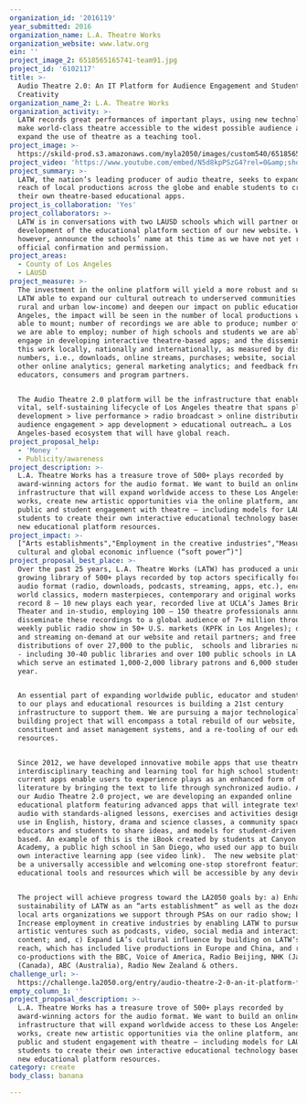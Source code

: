 ```yaml
---
organization_id: '2016119'
year_submitted: 2016
organization_name: L.A. Theatre Works
organization_website: www.latw.org
ein: ''
project_image_2: 6518565165741-team91.jpg
project_id: '6102117'
title: >-
  Audio Theatre 2.0: An IT Platform for Audience Engagement and Student
  Creativity
organization_name_2: L.A. Theatre Works
organization_activity: >-
  LATW records great performances of important plays, using new technologies to
  make world-class theatre accessible to the widest possible audience and to
  expand the use of theatre as a teaching tool.
project_image: >-
  https://skild-prod.s3.amazonaws.com/myla2050/images/custom540/6518565165741-team91.jpg
project_video: 'https://www.youtube.com/embed/N5d8kpPSzG4?rel=0&amp;showinfo=0'
project_summary: >-
  LATW, the nation’s leading producer of audio theatre, seeks to expand the
  reach of local productions across the globe and enable students to create
  their own theatre-based educational apps.
project_is_collaboration: 'Yes'
project_collaborators: >-
  LATW is in conversations with two LAUSD schools which will partner on the
  development of the educational platform section of our new website. We cannot,
  however, announce the schools’ name at this time as we have not yet received
  official confirmation and permission.
project_areas:
  - County of Los Angeles
  - LAUSD
project_measure: >-
  The investment in the online platform will yield a more robust and sustainable
  LATW able to expand our cultural outreach to underserved communities (i.e.,
  rural and urban low-income) and deepen our impact on public education. For Los
  Angeles, the impact will be seen in the number of local productions we are
  able to mount; number of recordings we are able to produce; number of artists
  we are able to employ; number of high schools and students we are able to
  engage in developing interactive theatre-based apps; and the dissemination of
  this work locally, nationally and internationally, as measured by distribution
  numbers, i.e., downloads, online streams, purchases; website, social media and
  other online analytics; general marketing analytics; and feedback from
  educators, consumers and program partners.


  The Audio Theatre 2.0 platform will be the infrastructure that enables a
  vital, self-sustaining lifecycle of Los Angeles theatre that spans play
  development > live performance > radio broadcast > online distribution >
  audience engagement > app development > educational outreach… a Los
  Angeles-based ecosystem that will have global reach.
project_proposal_help:
  - 'Money '
  - Publicity/awareness
project_description: >-
  L.A. Theatre Works has a treasure trove of 500+ plays recorded by
  award-winning actors for the audio format. We want to build an online
  infrastructure that will expand worldwide access to these Los Angeles-based
  works, create new artistic opportunities via the online platform, and increase
  public and student engagement with theatre – including models for LAUSD
  students to create their own interactive educational technology based on our
  new educational platform resources.
project_impact: >-
  ["Arts establishments","Employment in the creative industries","Measures of
  cultural and global economic influence (“soft power”)"]
project_proposal_best_place: >-
  Over the past 25 years, L.A. Theatre Works (LATW) has produced a unique and
  growing library of 500+ plays recorded by top actors specifically for the
  audio format (radio, downloads, podcasts, streaming, apps, etc.), encompassing
  world classics, modern masterpieces, contemporary and original works. We
  record 8 – 10 new plays each year, recorded live at UCLA’s James Bridges
  Theater and in-studio, employing 100 – 150 theatre professionals annually. We
  disseminate these recordings to a global audience of 7+ million through a
  weekly public radio show in 50+ U.S. markets (KPFK in Los Angeles); download
  and streaming on-demand at our website and retail partners; and free
  distributions of over 27,000 to the public,  schools and libraries nationwide
  - including 30-40 public libraries and over 100 public schools in LA County,
  which serve an estimated 1,000-2,000 library patrons and 6,000 students per
  year.


  An essential part of expanding worldwide public, educator and student access
  to our plays and educational resources is building a 21st century
  infrastructure to support them. We are pursuing a major technological capacity
  building project that will encompass a total rebuild of our website, new
  constituent and asset management systems, and a re-tooling of our educational
  resources.  


  Since 2012, we have developed innovative mobile apps that use theatre as an
  interdisciplinary teaching and learning tool for high school students. Our
  current apps enable users to experience plays as an enhanced form of
  literature by bringing the text to life through synchronized audio. As part of
  our Audio Theatre 2.0 project, we are developing an expanded online
  educational platform featuring advanced apps that will integrate text and
  audio with standards-aligned lessons, exercises and activities designed for
  use in English, history, drama and science classes, a community space for
  educators and students to share ideas, and models for student-driven projects
  based. An example of this is the iBook created by students at Canyon Crest
  Academy, a public high school in San Diego, who used our app to build their
  own interactive learning app (see video link).  The new website platform will
  be a universally accessible and welcoming one-stop storefront featuring our
  educational tools and resources which will be accessible by any device.


  The project will achieve progress toward the LA2050 goals by: a) Enhancing the
  sustainability of LATW as an “arts establishment” as well as the dozens of
  local arts organizations we support through PSAs on our radio show; b)
  Increase employment in creative industries by enabling LATW to pursue new
  artistic ventures such as podcasts, video, social media and interactive
  content; and, c) Expand LA’s cultural influence by building on LATW’s global
  reach, which has included live productions in Europe and China, and radio
  co-productions with the BBC, Voice of America, Radio Beijing, NHK (Japan), CBC
  (Canada), ABC (Australia), Radio New Zealand & others.
challenge_url: >-
  https://challenge.la2050.org/entry/audio-theatre-2-0-an-it-platform-for-audience-engagement-and-student-creativity
empty_column_1: ''
project_proposal_description: >-
  L.A. Theatre Works has a treasure trove of 500+ plays recorded by
  award-winning actors for the audio format. We want to build an online
  infrastructure that will expand worldwide access to these Los Angeles-based
  works, create new artistic opportunities via the online platform, and increase
  public and student engagement with theatre – including models for LAUSD
  students to create their own interactive educational technology based on our
  new educational platform resources.
category: create
body_class: banana

---
```

